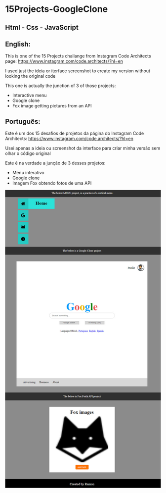 # 15Projects-GoogleClone

## Html - Css - JavaScript

## English:

This is one of the 15 Projects challange from Instagram Code Architects page:
https://www.instagram.com/code.architects/?hl=en

I used just the ideia or iterface screenshot to create my version without looking the original code

This one is actually the junction of 3 of those projects:

- Interactive menu
- Google clone
- Fox image getting pictures from an API

## Português:

Este é um dos 15 desafios de projetos da página do Instagram Code Architects:
https://www.instagram.com/code.architects/?hl=en

Usei apenas a ideia ou screenshot da interface para criar minha versão sem olhar o código original

Este é na verdade a junção de 3 desses projetos:

- Menu interativo
- Google clone
- Imagem Fox obtendo fotos de uma API

![My Image](googleclone.jpg)
